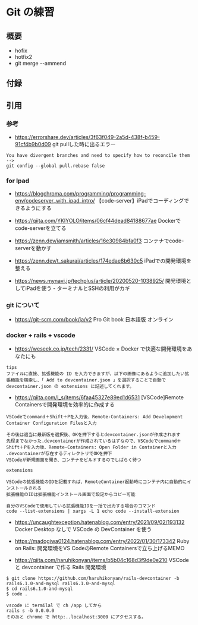 # Git の練習

## 概要

- hofix
- hotfix2
- git merge --ammend

## 付録

## 引用

### 参考

- <https://errorshare.dev/articles/3f63f049-2a5d-438f-b459-91cf4b9b0d09>
git pullした時に出るエラー

```text
You have divergent branches and need to specify how to reconcile them
-->
git config --global pull.rebase false
```

### for Ipad

- <https://blogchroma.com/programming/programming-env/codeserver_with_ipad_intro/>
  【code-server】iPadでコーディングできるようにする

- <https://qiita.com/YKIYOLO/items/06cf44dead84188677ae>
  Dockerでcode-serverを立てる

- <https://zenn.dev/iamsmith/articles/16e30984bfa0f3>
  コンテナでcode-serverを動かす

- <https://zenn.dev/t_sakurai/articles/174edae8b630c5>
  iPadでの開発環境を整える

- <https://news.mynavi.jp/techplus/article/20200520-1038925/>
  開発環境としてiPadを使う - ターミナルとSSHの利用がカギ

### git について

- <https://git-scm.com/book/ja/v2>
   Pro Git book 日本語版 オンライン

### docker + rails + vscode

- <https://weseek.co.jp/tech/2331/>
  VSCode × Docker で快適な開発環境をあなたにも

```text
tips
ファイルに直接、拡張機能の ID を入力できますが、以下の画像にあるように追加したい拡張機能を検索し、「 Add to devcontainer.json 」を選択することで自動で devcontainer.json の extensions に記述してくれます。
```

- <https://qiita.com/I_s/items/6faa45327e89ed1d6531>
  [VSCode]Remote Containersで開発環境を効率的に作成する

```text
VSCodeでcommand＋Shift＋Pを入力後、Remote-Containers: Add Development Container Configuration Filesと入力

その後は適当に最新版を選択後、OKを押下するとdevcontainer.jsonが作成されます
先程までなかった.devcontainerが作成されているはずなので、VSCodeでcommand＋Shift＋Pを入力後、Remote-Containers: Open Folder in Containerと入力
.devcontainerが存在するディレクトリでOKを押下
VSCodeが新規画面を開き、コンテナをビルドするのでしばらく待つ

extensions

VSCodeの拡張機能のIDを記載すれば、RemoteContainer起動時にコンテナ内に自動的にインストールされる
拡張機能のIDは拡張機能インストール画面で設定からコピー可能

自分のVSCodeで使用している拡張機能IDを一括で出力する場合のコマンド
code --list-extensions | xargs -L 1 echo code --install-extension

```

- <https://uncaughtexception.hatenablog.com/entry/2021/09/02/193132>
  Docker Desktop なしで VSCode の DevContainer を使う

- <https://madogiwa0124.hatenablog.com/entry/2022/01/30/173342>
  Ruby on Rails: 開発環境をVS CodeのRemote Containersで立ち上げるMEMO

- <https://qiita.com/haruhikonyan/items/b5b04c168d3f9de0e210>
  VSCode と devcontainer で作る Rails 開発環境

```shell
$ git clone https://github.com/haruhikonyan/rails-devcontainer -b rails6.1.0-and-mysql rails6.1.0-and-mysql
$ cd rails6.1.0-and-mysql
$ code .

vscode に termilal で ch /app してから
rails s -b 0.0.0.0
そのあと chrome で http:..localhost:3000 にアクセスする。
```
